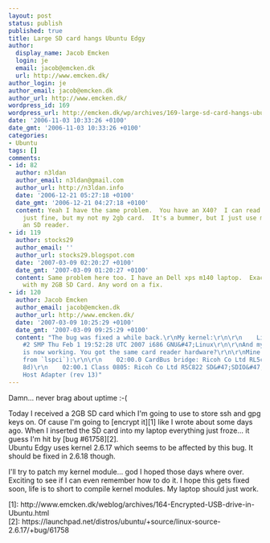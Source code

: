 ```yaml
---
layout: post
status: publish
published: true
title: Large SD card hangs Ubuntu Edgy
author:
  display_name: Jacob Emcken
  login: je
  email: jacob@emcken.dk
  url: http://www.emcken.dk/
author_login: je
author_email: jacob@emcken.dk
author_url: http://www.emcken.dk/
wordpress_id: 169
wordpress_url: http://emcken.dk/wp/archives/169-large-sd-card-hangs-ubuntu-edgy.html
date: '2006-11-03 10:33:26 +0100'
date_gmt: '2006-11-03 10:33:26 +0100'
categories:
- Ubuntu
tags: []
comments:
- id: 82
  author: n3ldan
  author_email: n3ldan@gmail.com
  author_url: http://n3ldan.info
  date: '2006-12-21 05:27:18 +0100'
  date_gmt: '2006-12-21 04:27:18 +0100'
  content: Yeah I have the same problem.  You have an X40?  I can read my 256mb card
    just fine, but my not my 2gb card.  It's a bummer, but I just use my camera as
    an SD reader.
- id: 119
  author: stocks29
  author_email: ''
  author_url: stocks29.blogspot.com
  date: '2007-03-09 02:20:27 +0100'
  date_gmt: '2007-03-09 01:20:27 +0100'
  content: Same problem here too. I have an Dell xps m140 laptop.  Exact same situation
    with my 2GB SD Card. Any word on a fix.
- id: 120
  author: Jacob Emcken
  author_email: jacob@emcken.dk
  author_url: http://www.emcken.dk/
  date: '2007-03-09 10:25:29 +0100'
  date_gmt: '2007-03-09 09:25:29 +0100'
  content: "The bug was fixed a while back.\r\nMy kernel:\r\n\r\n    Linux rohan 2.6.17-11-generic
    #2 SMP Thu Feb 1 19:52:28 UTC 2007 i686 GNU&#47;Linux\r\n\r\nAnd my 2GB SD card
    is now working. You got the same card reader hardware?\r\n\r\nMine is (output
    from `lspci`):\r\n\r\n    02:00.0 CardBus bridge: Ricoh Co Ltd RL5c476 II (rev
    8d)\r\n    02:00.1 Class 0805: Ricoh Co Ltd R5C822 SD&#47;SDIO&#47;MMC&#47;MS&#47;MSPro
    Host Adapter (rev 13)"
---
```

<p>Damn... never brag about uptime :-(</p>
<p>Today I received a 2GB SD card which I'm going to use to store ssh and gpg keys on. Of cause I'm going to [encrypt it][1] like I wrote about some days ago. When I inserted the SD card into my laptop everything just froze... it guess I'm hit by [bug #61758][2].<br />
Ubuntu Edgy uses kernel 2.6.17 which seems to be affected by this bug. It should be fixed in 2.6.18 though.</p>
<p>I'll try to patch my kernel module... god I hoped those days where over. Exciting to see if I can even remember how to do it. I hope this gets fixed soon, life is to short to compile kernel modules. My laptop should just work.</p>
<p>[1]: http:&#47;&#47;www.emcken.dk&#47;weblog&#47;archives&#47;164-Encrypted-USB-drive-in-Ubuntu.html<br />
[2]: https:&#47;&#47;launchpad.net&#47;distros&#47;ubuntu&#47;+source&#47;linux-source-2.6.17&#47;+bug&#47;61758</p>
